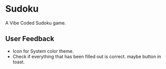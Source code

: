 # Sudoku

A Vibe Coded Sudoku game.

## User Feedback

- Icon for System color theme.
- Check if everything that has been filled out is correct. maybe button in toast.
